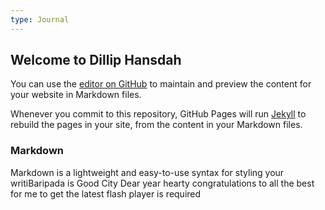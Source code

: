 ```yaml
---
type: Journal
---
```


## Welcome to Dillip Hansdah

You can use the [editor on GitHub](https://github.com/dilliphansdah/i/edit/main/README.md) to maintain and preview the content for your website in Markdown files.

Whenever you commit to this repository, GitHub Pages will run [Jekyll](https://jekyllrb.com/) to rebuild the pages in your site, from the content in your Markdown files.

### Markdown

Markdown is a lightweight and easy-to-use syntax for styling your writiBaripada is Good City
Dear year hearty congratulations to all the best for me to get the latest flash player is required
